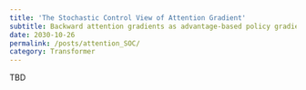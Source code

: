 ```yaml
---
title: 'The Stochastic Control View of Attention Gradient'
subtitle: Backward attention gradients as advantage-based policy gradients
date: 2030-10-26
permalink: /posts/attention_SOC/
category: Transformer
---
```


TBD